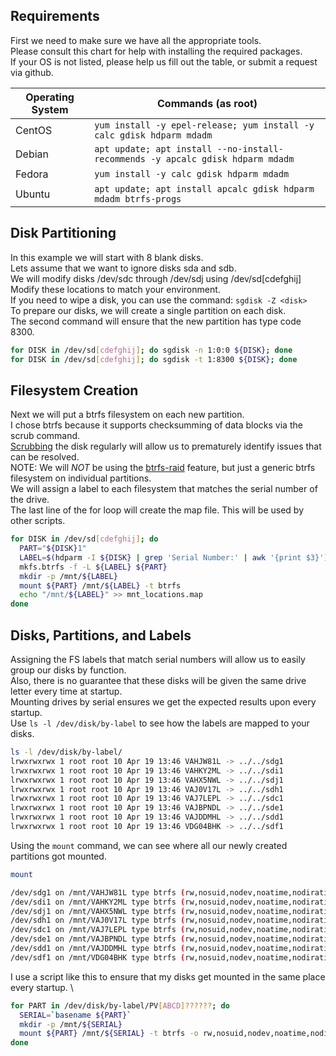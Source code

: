 ## Requirements
First we need to make sure we have all the appropriate tools. \
Please consult this chart for help with installing the required packages. \
If your OS is not listed, please help us fill out the table, or submit a request via github.

| Operating System   | Commands (as root)                                                               |
| ------------------ | -------------------------------------------------------------------------------- |
| CentOS             | `yum install -y epel-release; yum install -y calc gdisk hdparm mdadm`            |
| Debian             | `apt update; apt install --no-install-recommends -y apcalc gdisk hdparm mdadm`   |
| Fedora             | `yum install -y calc gdisk hdparm mdadm`                                         |
| Ubuntu             | `apt update; apt install apcalc gdisk hdparm mdadm btrfs-progs`                  |

## Disk Partitioning
In this example we will start with 8 blank disks. \
Lets assume that we want to ignore disks sda and sdb. \
We will modify disks /dev/sdc through /dev/sdj using /dev/sd[cdefghij] \
Modify these locations to match your environment. \
If you need to wipe a disk, you can use the command: `sgdisk -Z <disk>` \
To prepare our disks, we will create a single partition on each disk. \
The second command will ensure that the new partition has type code 8300.
```bash
for DISK in /dev/sd[cdefghij]; do sgdisk -n 1:0:0 ${DISK}; done
for DISK in /dev/sd[cdefghij]; do sgdisk -t 1:8300 ${DISK}; done
```

## Filesystem Creation
Next we will put a btrfs filesystem on each new partition. \
I chose btrfs because it supports checksumming of data blocks via the scrub command. \
[Scrubbing](https://github.com/Fullaxx/microraids/blob/master/CHECK_EXAMPLE.md) the disk regularly will allow us to prematurely identify issues that can be resolved. \
NOTE: We will *NOT* be using the [btrfs-raid](https://btrfs.wiki.kernel.org/index.php/RAID56) feature, but just a generic btrfs filesystem on individual partitions. \
We will assign a label to each filesystem that matches the serial number of the drive. \
The last line of the for loop will create the map file. This will be used by other scripts.
```bash
for DISK in /dev/sd[cdefghij]; do
  PART="${DISK}1"
  LABEL=$(hdparm -I ${DISK} | grep 'Serial Number:' | awk '{print $3}')
  mkfs.btrfs -f -L ${LABEL} ${PART}
  mkdir -p /mnt/${LABEL}
  mount ${PART} /mnt/${LABEL} -t btrfs
  echo "/mnt/${LABEL}" >> mnt_locations.map
done
```

## Disks, Partitions, and Labels
Assigning the FS labels that match serial numbers will allow us to easily group our disks by function. \
Also, there is no guarantee that these disks will be given the same drive letter every time at startup. \
Mounting drives by serial ensures we get the expected results upon every startup. \
Use `ls -l /dev/disk/by-label` to see how the labels are mapped to your disks.

```bash
ls -l /dev/disk/by-label/
lrwxrwxrwx 1 root root 10 Apr 19 13:46 VAHJW81L -> ../../sdg1
lrwxrwxrwx 1 root root 10 Apr 19 13:46 VAHKY2ML -> ../../sdi1
lrwxrwxrwx 1 root root 10 Apr 19 13:46 VAHX5NWL -> ../../sdj1
lrwxrwxrwx 1 root root 10 Apr 19 13:46 VAJ0V17L -> ../../sdh1
lrwxrwxrwx 1 root root 10 Apr 19 13:46 VAJ7LEPL -> ../../sdc1
lrwxrwxrwx 1 root root 10 Apr 19 13:46 VAJBPNDL -> ../../sde1
lrwxrwxrwx 1 root root 10 Apr 19 13:46 VAJDDMHL -> ../../sdd1
lrwxrwxrwx 1 root root 10 Apr 19 13:46 VDG04BHK -> ../../sdf1
```

Using the `mount` command, we can see where all our newly created partitions got mounted.
```bash
mount                 

/dev/sdg1 on /mnt/VAHJW81L type btrfs (rw,nosuid,nodev,noatime,nodiratime)
/dev/sdi1 on /mnt/VAHKY2ML type btrfs (rw,nosuid,nodev,noatime,nodiratime)
/dev/sdj1 on /mnt/VAHX5NWL type btrfs (rw,nosuid,nodev,noatime,nodiratime)
/dev/sdh1 on /mnt/VAJ0V17L type btrfs (rw,nosuid,nodev,noatime,nodiratime)
/dev/sdc1 on /mnt/VAJ7LEPL type btrfs (rw,nosuid,nodev,noatime,nodiratime)
/dev/sde1 on /mnt/VAJBPNDL type btrfs (rw,nosuid,nodev,noatime,nodiratime)
/dev/sdd1 on /mnt/VAJDDMHL type btrfs (rw,nosuid,nodev,noatime,nodiratime)
/dev/sdf1 on /mnt/VDG04BHK type btrfs (rw,nosuid,nodev,noatime,nodiratime)
```

I use a script like this to ensure that my disks get mounted in the same place every startup. \
```bash
for PART in /dev/disk/by-label/PV[ABCD]??????; do
  SERIAL=`basename ${PART}`
  mkdir -p /mnt/${SERIAL}
  mount ${PART} /mnt/${SERIAL} -t btrfs -o rw,nosuid,nodev,noatime,nodiratime
done
```
